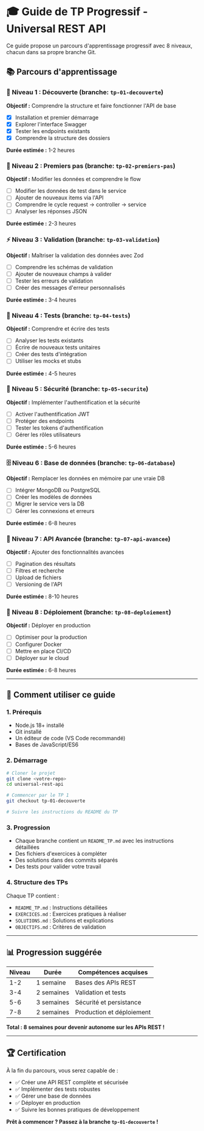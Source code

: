 # 🎓 Guide de TP Progressif - Universal REST API

Ce guide propose un parcours d'apprentissage progressif avec 8 niveaux, chacun dans sa propre branche Git.

## 📚 **Parcours d'apprentissage**

### **🔰 Niveau 1 : Découverte (branche: `tp-01-decouverte`)**
**Objectif :** Comprendre la structure et faire fonctionner l'API de base
- [x] Installation et premier démarrage
- [x] Explorer l'interface Swagger
- [x] Tester les endpoints existants
- [x] Comprendre la structure des dossiers

**Durée estimée :** 1-2 heures

### **🔧 Niveau 2 : Premiers pas (branche: `tp-02-premiers-pas`)**
**Objectif :** Modifier les données et comprendre le flow
- [ ] Modifier les données de test dans le service
- [ ] Ajouter de nouveaux items via l'API
- [ ] Comprendre le cycle request → controller → service
- [ ] Analyser les réponses JSON

**Durée estimée :** 2-3 heures

### **⚡ Niveau 3 : Validation (branche: `tp-03-validation`)**
**Objectif :** Maîtriser la validation des données avec Zod
- [ ] Comprendre les schémas de validation
- [ ] Ajouter de nouveaux champs à valider
- [ ] Tester les erreurs de validation
- [ ] Créer des messages d'erreur personnalisés

**Durée estimée :** 3-4 heures

### **🧪 Niveau 4 : Tests (branche: `tp-04-tests`)**
**Objectif :** Comprendre et écrire des tests
- [ ] Analyser les tests existants
- [ ] Écrire de nouveaux tests unitaires
- [ ] Créer des tests d'intégration
- [ ] Utiliser les mocks et stubs

**Durée estimée :** 4-5 heures

### **🔐 Niveau 5 : Sécurité (branche: `tp-05-securite`)**
**Objectif :** Implémenter l'authentification et la sécurité
- [ ] Activer l'authentification JWT
- [ ] Protéger des endpoints
- [ ] Tester les tokens d'authentification
- [ ] Gérer les rôles utilisateurs

**Durée estimée :** 5-6 heures

### **🗄️ Niveau 6 : Base de données (branche: `tp-06-database`)**
**Objectif :** Remplacer les données en mémoire par une vraie DB
- [ ] Intégrer MongoDB ou PostgreSQL
- [ ] Créer les modèles de données
- [ ] Migrer le service vers la DB
- [ ] Gérer les connexions et erreurs

**Durée estimée :** 6-8 heures

### **🚀 Niveau 7 : API Avancée (branche: `tp-07-api-avancee`)**
**Objectif :** Ajouter des fonctionnalités avancées
- [ ] Pagination des résultats
- [ ] Filtres et recherche
- [ ] Upload de fichiers
- [ ] Versioning de l'API

**Durée estimée :** 8-10 heures

### **🐳 Niveau 8 : Déploiement (branche: `tp-08-deploiement`)**
**Objectif :** Déployer en production
- [ ] Optimiser pour la production
- [ ] Configurer Docker
- [ ] Mettre en place CI/CD
- [ ] Déployer sur le cloud

**Durée estimée :** 6-8 heures

---

## 🎯 **Comment utiliser ce guide**

### **1. Prérequis**
- Node.js 18+ installé
- Git installé
- Un éditeur de code (VS Code recommandé)
- Bases de JavaScript/ES6

### **2. Démarrage**
```bash
# Cloner le projet
git clone <votre-repo>
cd universal-rest-api

# Commencer par le TP 1
git checkout tp-01-decouverte

# Suivre les instructions du README du TP
```

### **3. Progression**
- Chaque branche contient un `README_TP.md` avec les instructions détaillées
- Des fichiers d'exercices à compléter
- Des solutions dans des commits séparés
- Des tests pour valider votre travail

### **4. Structure des TPs**
Chaque TP contient :
- `README_TP.md` : Instructions détaillées
- `EXERCICES.md` : Exercices pratiques à réaliser
- `SOLUTIONS.md` : Solutions et explications
- `OBJECTIFS.md` : Critères de validation

---

## 📊 **Progression suggérée**

| Niveau | Durée | Compétences acquises |
|--------|-------|---------------------|
| 1-2    | 1 semaine | Bases des APIs REST |
| 3-4    | 2 semaines | Validation et tests |
| 5-6    | 3 semaines | Sécurité et persistance |
| 7-8    | 2 semaines | Production et déploiement |

**Total : 8 semaines pour devenir autonome sur les APIs REST !**

---

## 🏆 **Certification**

À la fin du parcours, vous serez capable de :
- ✅ Créer une API REST complète et sécurisée
- ✅ Implémenter des tests robustes
- ✅ Gérer une base de données
- ✅ Déployer en production
- ✅ Suivre les bonnes pratiques de développement

**Prêt à commencer ? Passez à la branche `tp-01-decouverte` !**
